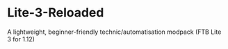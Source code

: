 # Lite-3-Reloaded
A lightweight, beginner-friendly technic/automatisation modpack (FTB Lite 3 for 1.12)
